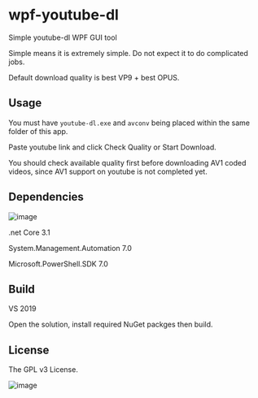 # wpf-youtube-dl
Simple youtube-dl WPF GUI tool

Simple means it is extremely simple. Do not expect it to do complicated jobs.

Default download quality is best VP9 + best OPUS.

## Usage
You must have `youtube-dl.exe` and `avconv` being placed within the same folder of this app.

Paste youtube link and click Check Quality or Start Download. 

You should check available quality first before downloading AV1 coded videos, since AV1 support on youtube is not completed yet.

## Dependencies
![image](https://raw.githubusercontent.com/PowerShell/PowerShell/master/assets/ps_black_64.svg?sanitize=true)

.net Core 3.1

System.Management.Automation 7.0

Microsoft.PowerShell.SDK 7.0

## Build
VS 2019

Open the solution, install required NuGet packges then build.

## License
The GPL v3 License.

![image](http://www.gnu.org/graphics/gplv3-127x51.png)

